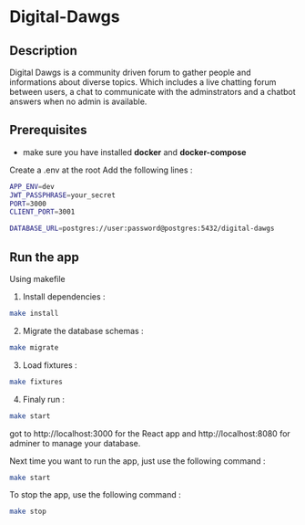 # Digital-Dawgs

## Description
Digital Dawgs is a community driven forum to gather people and informations about diverse topics.
Which includes a live chatting forum between users, a chat to communicate with the adminstrators and a chatbot answers when no admin is available.

## Prerequisites
- make sure you have installed **docker** and **docker-compose**

Create a .env at the root
Add the following lines :

```bash
APP_ENV=dev
JWT_PASSPHRASE=your_secret
PORT=3000
CLIENT_PORT=3001

DATABASE_URL=postgres://user:password@postgres:5432/digital-dawgs
```

## Run the app

Using makefile

1. Install dependencies :

```bash
make install
```

2. Migrate the database schemas :

```bash
make migrate
```

3. Load fixtures :

```bash
make fixtures
```

4. Finaly run :

```bash
make start
```

got to http://localhost:3000 for the React app
and http://localhost:8080 for adminer to manage your database.

Next time you want to run the app, just use the following command :

```bash
make start
```

To stop the app, use the following command :

```bash
make stop
```
